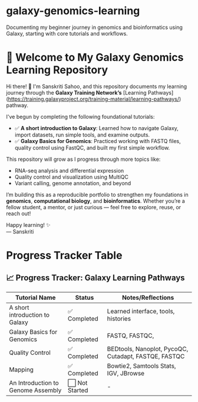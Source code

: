 # galaxy-genomics-learning
Documenting my beginner journey in genomics and bioinformatics using Galaxy, starting with core tutorials and workflows.
# 🌌 Welcome to My Galaxy Genomics Learning Repository

Hi there! 👋 I'm Sanskriti Sahoo, and this repository documents my learning journey through the **Galaxy Training Network’s** [Learning Pathways]
(https://training.galaxyproject.org/training-material/learning-pathways/) pathway.

I've begun by completing the following foundational tutorials:

- ✅ **A short introduction to Galaxy**: Learned how to navigate Galaxy, import datasets, run simple tools, and examine outputs.
- ✅ **Galaxy Basics for Genomics**: Practiced working with FASTQ files, quality control using FastQC, and built my first simple workflow.

This repository will grow as I progress through more topics like:
- RNA-seq analysis and differential expression
- Quality control and visualization using MultiQC
- Variant calling, genome annotation, and beyond

I’m building this as a reproducible portfolio to strengthen my foundations in **genomics**, **computational biology**, and **bioinformatics**. Whether you’re a fellow student, a mentor, or just curious — feel free to explore, reuse, or reach out!

Happy learning! ✨  
— Sanskriti


# Progress Tracker Table 

## 📈 Progress Tracker: Galaxy Learning Pathways

| Tutorial Name | Status | Notes/Reflections |
|---------------|--------|-------------------|
| A short introduction to Galaxy | ✅ Completed | Learned interface, tools, histories |
| Galaxy Basics for Genomics | ✅ Completed  | FASTQ, FASTQC, |
| Quality Control | ✅ Completed |  BEDtools, Nanoplot, PycoQC, Cutadapt, FASTQE, FASTQC |
| Mapping | ✅ Completed |  Bowtie2, Samtools Stats, IGV, JBrowse |
| An Introduction to Genome Assembly | ⬜ Not Started | - |










